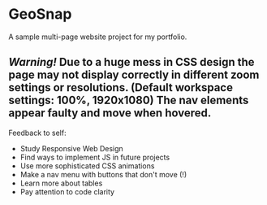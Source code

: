 # GeoSnap
A sample multi-page website project for my portfolio.

*Warning!*
Due to a huge mess in CSS design the page may not display correctly in different zoom settings or resolutions. (Default workspace settings: 100%, 1920x1080)
The nav elements appear faulty and move when hovered.
---
Feedback to self:
- Study Responsive Web Design
- Find ways to implement JS in future projects
- Use more sophisticated CSS animations
- Make a nav menu with buttons that don't move (!)
- Learn more about tables
- Pay attention to code clarity
